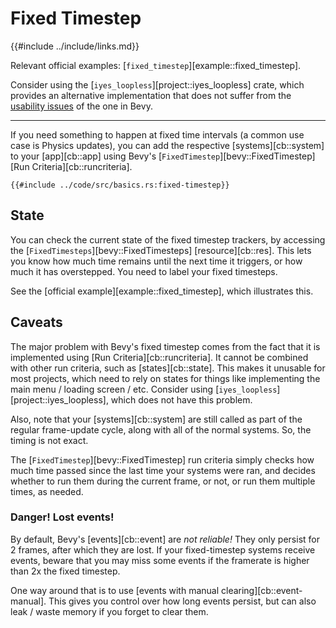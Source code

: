 # Fixed Timestep

{{#include ../include/links.md}}

Relevant official examples:
[`fixed_timestep`][example::fixed_timestep].

Consider using the [`iyes_loopless`][project::iyes_loopless] crate, which
provides an alternative implementation that does not suffer from the
[usability issues](#caveats) of the one in Bevy.

---

If you need something to happen at fixed time intervals (a common use case
is Physics updates), you can add the respective [systems][cb::system] to
your [app][cb::app] using Bevy's [`FixedTimestep`][bevy::FixedTimestep]
[Run Criteria][cb::runcriteria].

```rust,no_run,noplayground
{{#include ../code/src/basics.rs:fixed-timestep}}
```

## State

You can check the current state of the fixed timestep trackers, by accessing
the [`FixedTimesteps`][bevy::FixedTimesteps] [resource][cb::res]. This lets
you know how much time remains until the next time it triggers, or how much
it has overstepped. You need to label your fixed timesteps.

See the [official example][example::fixed_timestep], which illustrates this.

## Caveats

The major problem with Bevy's fixed timestep comes from the fact that
it is implemented using [Run Criteria][cb::runcriteria]. It cannot be
combined with other run criteria, such as [states][cb::state]. This makes
it unusable for most projects, which need to rely on states for things
like implementing the main menu / loading screen / etc. Consider using
[`iyes_loopless`][project::iyes_loopless], which does not have this problem.

Also, note that your [systems][cb::system] are still called as part of the
regular frame-update cycle, along with all of the normal systems. So, the
timing is not exact.

The [`FixedTimestep`][bevy::FixedTimestep] run criteria simply checks how much
time passed since the last time your systems were ran, and decides whether
to run them during the current frame, or not, or run them multiple times,
as needed.

### **Danger!** Lost events!

By default, Bevy's [events][cb::event] are *not reliable!* They only persist
for 2 frames, after which they are lost. If your fixed-timestep systems
receive events, beware that you may miss some events if the framerate is
higher than 2x the fixed timestep.

One way around that is to use [events with manual
clearing][cb::event-manual]. This gives you control over how long events
persist, but can also leak / waste memory if you forget to clear them.
